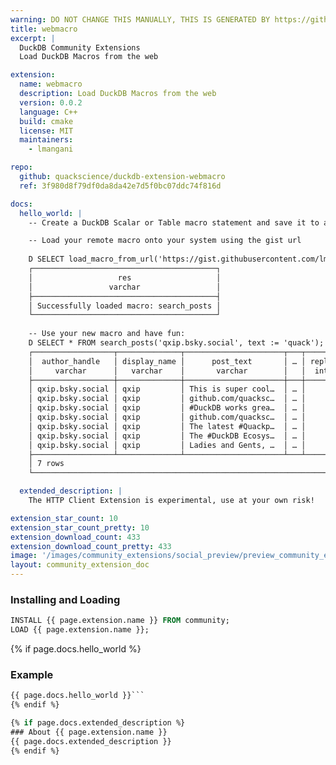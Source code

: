 ```yaml
---
warning: DO NOT CHANGE THIS MANUALLY, THIS IS GENERATED BY https://github/duckdb/community-extensions repository, check README there
title: webmacro
excerpt: |
  DuckDB Community Extensions
  Load DuckDB Macros from the web

extension:
  name: webmacro
  description: Load DuckDB Macros from the web
  version: 0.0.2
  language: C++
  build: cmake
  license: MIT
  maintainers:
    - lmangani

repo:
  github: quackscience/duckdb-extension-webmacro
  ref: 3f980d8f79df0da8da42e7d5f0bc07ddc74f816d

docs:
  hello_world: |
    -- Create a DuckDB Scalar or Table macro statement and save it to a gist;

    -- Load your remote macro onto your system using the gist url
    
    D SELECT load_macro_from_url('https://gist.githubusercontent.com/lmangani/518215a68e674ac662537d518799b893/raw/5f305480fdd7468f4ecda3686011bab8e8e711bf/bsky.sql') as res;
    ┌─────────────────────────────────────────┐
    │                   res                   │
    │                 varchar                 │
    ├─────────────────────────────────────────┤
    │ Successfully loaded macro: search_posts │
    └─────────────────────────────────────────┘
    
    -- Use your new macro and have fun:
    D SELECT * FROM search_posts('qxip.bsky.social', text := 'quack');
    ┌──────────────────┬──────────────┬──────────────────────┬───┬─────────┬─────────┬───────┬────────┐
    │  author_handle   │ display_name │      post_text       │ … │ replies │ reposts │ likes │ quotes │
    │     varchar      │   varchar    │       varchar        │   │  int64  │  int64  │ int64 │ int64  │
    ├──────────────────┼──────────────┼──────────────────────┼───┼─────────┼─────────┼───────┼────────┤
    │ qxip.bsky.social │ qxip         │ This is super cool…  │ … │       1 │       0 │     1 │      0 │
    │ qxip.bsky.social │ qxip         │ github.com/quacksc…  │ … │       0 │       1 │     2 │      0 │
    │ qxip.bsky.social │ qxip         │ #DuckDB works grea…  │ … │       2 │       3 │    24 │      0 │
    │ qxip.bsky.social │ qxip         │ github.com/quacksc…  │ … │       1 │       0 │     0 │      0 │
    │ qxip.bsky.social │ qxip         │ The latest #Quackp…  │ … │       0 │       0 │     2 │      0 │
    │ qxip.bsky.social │ qxip         │ The #DuckDB Ecosys…  │ … │       0 │       0 │     5 │      0 │
    │ qxip.bsky.social │ qxip         │ Ladies and Gents, …  │ … │       1 │       0 │     4 │      0 │
    ├──────────────────┴──────────────┴──────────────────────┴───┴─────────┴─────────┴───────┴────────┤
    │ 7 rows                                                                      9 columns (7 shown) │
    └─────────────────────────────────────────────────────────────────────────────────────────────────┘

  extended_description: |
    The HTTP Client Extension is experimental, use at your own risk!

extension_star_count: 10
extension_star_count_pretty: 10
extension_download_count: 433
extension_download_count_pretty: 433
image: '/images/community_extensions/social_preview/preview_community_extension_webmacro.png'
layout: community_extension_doc
---
```


### Installing and Loading
```sql
INSTALL {{ page.extension.name }} FROM community;
LOAD {{ page.extension.name }};
```

{% if page.docs.hello_world %}
### Example
```sql
{{ page.docs.hello_world }}```
{% endif %}

{% if page.docs.extended_description %}
### About {{ page.extension.name }}
{{ page.docs.extended_description }}
{% endif %}


